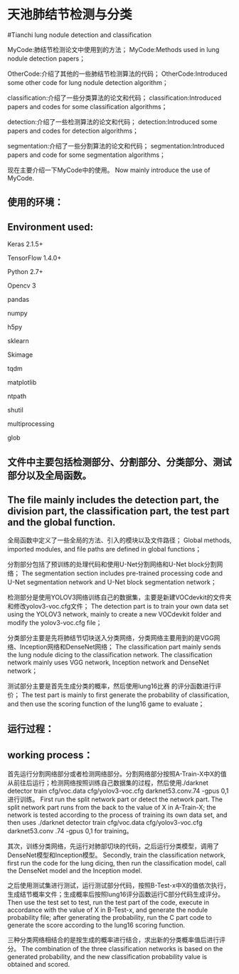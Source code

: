 ﻿# 天池肺结节检测与分类
#Tianchi lung nodule detection and classification

MyCode:肺结节检测论文中使用到的方法；
MyCode:Methods used in lung nodule detection papers；

OtherCode:介绍了其他的一些肺结节检测算法的代码；
OtherCode:Introduced some other code for lung nodule detection algorithm；

classification:介绍了一些分类算法的论文和代码；
classification:Introduced papers and codes for some classification algorithms；

detection:介绍了一些检测算法的论文和代码；
detection:Introduced some papers and codes for detection algorithms；

segmentation:介绍了一些分割算法的论文和代码；
segmentation:Introduced papers and code for some segmentation algorithms；

现在主要介绍一下MyCode中的使用。
Now mainly introduce the use of MyCode.
## 使用的环境：
## Environment used:

Keras 2.1.5+

TensorFlow 1.4.0+

Python 2.7+

Opencv 3

pandas

numpy

h5py

sklearn

Skimage

tqdm

matplotlib

ntpath

shutil

multiprocessing

glob
## 文件中主要包括检测部分、分割部分、分类部分、测试部分以及全局函数。
## The file mainly includes the detection part, the division part, the classification part, the test part and the global function.

全局函数中定义了一些全局的方法、引入的模块以及文件路径；
Global methods, imported modules, and file paths are defined in global functions；

分割部分包括了预训练的处理代码和使用U-Net分割网络和U-Net block分割网络；
The segmentation section includes pre-trained processing code and U-Net segmentation network and U-Net block segmentation network；

检测部分是使用YOLOV3网络训练自己的数据集，主要是新建VOCdevkit的文件夹和修改yolov3-voc.cfg文件；
The detection part is to train your own data set using the YOLOV3 network, mainly to create a new VOCdevkit folder and modify the yolov3-voc.cfg file；

分类部分主要是先将肺结节切块送入分类网络，分类网络主要用到的是VGG网络、Inception网络和DenseNet网络；
The classification part mainly sends the lung nodule dicing to the classification network. The classification network mainly uses VGG network, Inception network and DenseNet network；

测试部分主要是首先生成分类的概率，然后使用lung16比赛 的评分函数进行评价；
The test part is mainly to first generate the probability of classification, and then use the scoring function of the lung16 game to evaluate；
## 运行过程：
## working process：

首先运行分割网络部分或者检测网络部分。分割网络部分按照A-Train-X中X的值从前往后运行；检测网络按照训练自己数据集的过程，然后使用./darknet detector train cfg/voc.data cfg/yolov3-voc.cfg darknet53.conv.74 -gpus 0,1 进行训练。
First run the split network part or detect the network part. The split network part runs from the back to the value of X in A-Train-X; the network is tested according to the process of training its own data set, and then uses ./darknet detector train cfg/voc.data cfg/yolov3-voc.cfg darknet53.conv .74 -gpus 0,1 for training。

其次，训练分类网络，先运行对肺部切块的代码，之后运行分类模型，调用了DenseNet模型和Inception模型。
Secondly, train the classification network, first run the code for the lung dicing, then run the classification model, call the DenseNet model and the Inception model.

之后使用测试集进行测试，运行测试部分代码，按照B-Test-x中X的值依次执行，生成结节概率文件；生成概率后按照lung16评分函数运行C部分代码生成评分。
Then use the test set to test, run the test part of the code, execute in accordance with the value of X in B-Test-x, and generate the nodule probability file; after generating the probability, run the C part code to generate the score according to the lung16 scoring function.

三种分类网络相结合的是按生成的概率进行结合，求出新的分类概率值后进行评分。
The combination of the three classification networks is based on the generated probability, and the new classification probability value is obtained and scored.
